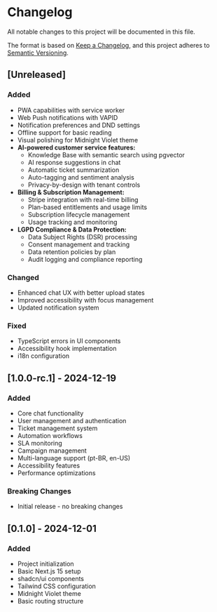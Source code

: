 # Changelog

All notable changes to this project will be documented in this file.

The format is based on [Keep a Changelog](https://keepachangelog.com/en/1.0.0/),
and this project adheres to [Semantic Versioning](https://semver.org/spec/v2.0.0.html).

## [Unreleased]

### Added
- PWA capabilities with service worker
- Web Push notifications with VAPID
- Notification preferences and DND settings
- Offline support for basic reading
- Visual polishing for Midnight Violet theme
- **AI-powered customer service features:**
  - Knowledge Base with semantic search using pgvector
  - AI response suggestions in chat
  - Automatic ticket summarization
  - Auto-tagging and sentiment analysis
  - Privacy-by-design with tenant controls
- **Billing & Subscription Management:**
  - Stripe integration with real-time billing
  - Plan-based entitlements and usage limits
  - Subscription lifecycle management
  - Usage tracking and monitoring
- **LGPD Compliance & Data Protection:**
  - Data Subject Rights (DSR) processing
  - Consent management and tracking
  - Data retention policies by plan
  - Audit logging and compliance reporting

### Changed
- Enhanced chat UX with better upload states
- Improved accessibility with focus management
- Updated notification system

### Fixed
- TypeScript errors in UI components
- Accessibility hook implementation
- i18n configuration

## [1.0.0-rc.1] - 2024-12-19

### Added
- Core chat functionality
- User management and authentication
- Ticket management system
- Automation workflows
- SLA monitoring
- Campaign management
- Multi-language support (pt-BR, en-US)
- Accessibility features
- Performance optimizations

### Breaking Changes
- Initial release - no breaking changes

## [0.1.0] - 2024-12-01

### Added
- Project initialization
- Basic Next.js 15 setup
- shadcn/ui components
- Tailwind CSS configuration
- Midnight Violet theme
- Basic routing structure
